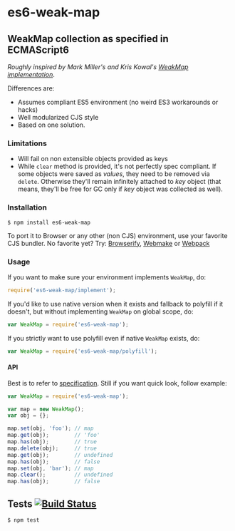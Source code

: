 # es6-weak-map





































































































































































































































































































































































<extoc></extoc>

## WeakMap collection as specified in ECMAScript6

_Roughly inspired by Mark Miller's and Kris Kowal's [WeakMap implementation](https://github.com/drses/weak-map)_.

Differences are:
- Assumes compliant ES5 environment (no weird ES3 workarounds or hacks)
- Well modularized CJS style
- Based on one solution.

### Limitations

- Will fail on non extensible objects provided as keys
- While `clear` method is provided, it's not perfectly spec compliant. If some objects were saved as _values_, they need to be removed via `delete`. Otherwise they'll remain infinitely attached to _key_ object (that means, they'll be free for GC only if _key_ object was collected as well).

### Installation

	$ npm install es6-weak-map

To port it to Browser or any other (non CJS) environment, use your favorite CJS bundler. No favorite yet? Try: [Browserify](http://browserify.org/), [Webmake](https://github.com/medikoo/modules-webmake) or [Webpack](http://webpack.github.io/)

### Usage

If you want to make sure your environment implements `WeakMap`, do:

```javascript
require('es6-weak-map/implement');
```

If you'd like to use native version when it exists and fallback to polyfill if it doesn't, but without implementing `WeakMap` on global scope, do:

```javascript
var WeakMap = require('es6-weak-map');
```

If you strictly want to use polyfill even if native `WeakMap` exists, do:

```javascript
var WeakMap = require('es6-weak-map/polyfill');
```

#### API

Best is to refer to [specification](http://people.mozilla.org/~jorendorff/es6-draft.html#sec-weakmap-objects). Still if you want quick look, follow example:

```javascript
var WeakMap = require('es6-weak-map');

var map = new WeakMap();
var obj = {};

map.set(obj, 'foo'); // map
map.get(obj);        // 'foo'
map.has(obj);        // true
map.delete(obj);     // true
map.get(obj);        // undefined
map.has(obj);        // false
map.set(obj, 'bar'); // map
map.clear();         // undefined
map.has(obj);        // false
```

## Tests [![Build Status](https://travis-ci.org/medikoo/es6-weak-map.png)](https://travis-ci.org/medikoo/es6-weak-map)

	$ npm test
